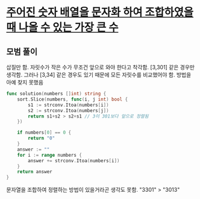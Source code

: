 # [ 주어진 숫자 배열을 문자화 하여 조합하였을 때 나올 수 있는 가장 큰 수 ](https://school.programmers.co.kr/learn/courses/30/lessons/42746)

## 모범 풀이
삽질만 함.
자릿수가 작은 수가 무조건 앞으로 와야 한다고 착각함. [3,301] 같은 경우만 생각함.
그러나 [3,34] 같은 경우도 있기 때문에 모든 자릿수를 비교했어야 함.
방법을 아예 찾지 못했음

```go
func solution(numbers []int) string {
    sort.Slice(numbers, func(i, j int) bool {
        s1 := strconv.Itoa(numbers[i])
        s2 := strconv.Itoa(numbers[j])
        return s1+s2 > s2+s1 // 3이 301보다 앞으로 정렬됨
    })

    if numbers[0] == 0 {
        return "0"
    }
    answer := ""
    for i := range numbers {
        answer += strconv.Itoa(numbers[i])
    }
    return answer
}
```

문자열을 조합하여 정렬하는 방법이 있을거라곤 생각도 못함.
"3301" > "3013"
